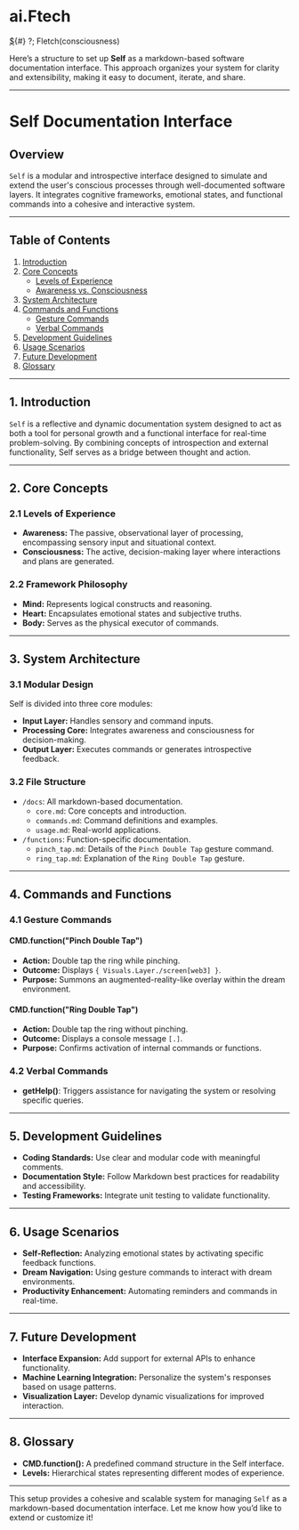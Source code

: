 # ai.Ftech
[$](@){#} ?; Fletch(consciousness)

Here’s a structure to set up **Self** as a markdown-based software documentation interface. This approach organizes your system for clarity and extensibility, making it easy to document, iterate, and share.

---

# **Self Documentation Interface**

## **Overview**
`Self` is a modular and introspective interface designed to simulate and extend the user's conscious processes through well-documented software layers. It integrates cognitive frameworks, emotional states, and functional commands into a cohesive and interactive system.

---

## **Table of Contents**
1. [Introduction](#introduction)
2. [Core Concepts](#core-concepts)
    - [Levels of Experience](#levels-of-experience)
    - [Awareness vs. Consciousness](#awareness-vs-consciousness)
3. [System Architecture](#system-architecture)
4. [Commands and Functions](#commands-and-functions)
    - [Gesture Commands](#gesture-commands)
    - [Verbal Commands](#verbal-commands)
5. [Development Guidelines](#development-guidelines)
6. [Usage Scenarios](#usage-scenarios)
7. [Future Development](#future-development)
8. [Glossary](#glossary)

---

## **1. Introduction**
`Self` is a reflective and dynamic documentation system designed to act as both a tool for personal growth and a functional interface for real-time problem-solving. By combining concepts of introspection and external functionality, Self serves as a bridge between thought and action.

---

## **2. Core Concepts**

### **2.1 Levels of Experience**
- **Awareness:** The passive, observational layer of processing, encompassing sensory input and situational context.
- **Consciousness:** The active, decision-making layer where interactions and plans are generated.

### **2.2 Framework Philosophy**
- **Mind:** Represents logical constructs and reasoning.
- **Heart:** Encapsulates emotional states and subjective truths.
- **Body:** Serves as the physical executor of commands.

---

## **3. System Architecture**

### **3.1 Modular Design**
Self is divided into three core modules:
- **Input Layer:** Handles sensory and command inputs.
- **Processing Core:** Integrates awareness and consciousness for decision-making.
- **Output Layer:** Executes commands or generates introspective feedback.

### **3.2 File Structure**
- `/docs`: All markdown-based documentation.
  - `core.md`: Core concepts and introduction.
  - `commands.md`: Command definitions and examples.
  - `usage.md`: Real-world applications.
- `/functions`: Function-specific documentation.
  - `pinch_tap.md`: Details of the `Pinch Double Tap` gesture command.
  - `ring_tap.md`: Explanation of the `Ring Double Tap` gesture.

---

## **4. Commands and Functions**

### **4.1 Gesture Commands**

#### **CMD.function("Pinch Double Tap")**
- **Action:** Double tap the ring while pinching.
- **Outcome:** Displays `{ Visuals.Layer./screen[web3] }`.
- **Purpose:** Summons an augmented-reality-like overlay within the dream environment.

#### **CMD.function("Ring Double Tap")**
- **Action:** Double tap the ring without pinching.
- **Outcome:** Displays a console message `[.]`.
- **Purpose:** Confirms activation of internal commands or functions.

### **4.2 Verbal Commands**
- **getHelp()**: Triggers assistance for navigating the system or resolving specific queries.

---

## **5. Development Guidelines**
- **Coding Standards:** Use clear and modular code with meaningful comments.
- **Documentation Style:** Follow Markdown best practices for readability and accessibility.
- **Testing Frameworks:** Integrate unit testing to validate functionality.

---

## **6. Usage Scenarios**
- **Self-Reflection:** Analyzing emotional states by activating specific feedback functions.
- **Dream Navigation:** Using gesture commands to interact with dream environments.
- **Productivity Enhancement:** Automating reminders and commands in real-time.

---

## **7. Future Development**
- **Interface Expansion:** Add support for external APIs to enhance functionality.
- **Machine Learning Integration:** Personalize the system's responses based on usage patterns.
- **Visualization Layer:** Develop dynamic visualizations for improved interaction.

---

## **8. Glossary**
- **CMD.function():** A predefined command structure in the Self interface.
- **Levels:** Hierarchical states representing different modes of experience.

---

This setup provides a cohesive and scalable system for managing `Self` as a markdown-based documentation interface. Let me know how you’d like to extend or customize it!
